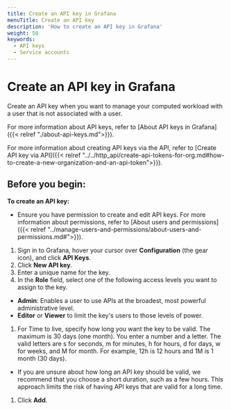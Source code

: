 ```yaml
---
title: Create an API key in Grafana
menuTitle: Create an API key
description: 'How to create an API key in Grafana'
weight: 50
keywords:
  - API keys
  - Service accounts
---
```


# Create an API key in Grafana

Create an API key when you want to manage your computed workload with a user that is not associated with a user.

For more information about API keys, refer to [About API keys in Grafana]({{< relref "./about-api-keys.md">}}).

For more information about creating API keys via the API, refer to [Create API key via API]({{< relref "../../http_api/create-api-tokens-for-org.md#how-to-create-a-new-organization-and-an-api-token">}}).

## Before you begin:

**To create an API key:**

- Ensure you have permission to create and edit API keys. For more information about permissions, refer to [About users and permissions]({{< relref "../manage-users-and-permissions/about-users-and-permissions.md#">}}).

1. Sign in to Grafana, hover your cursor over **Configuration** (the gear icon), and click **API Keys**.
1. Click **New API key**.
1. Enter a unique name for the key.
1. In the **Role** field, select one of the following access levels you want to assign to the key.

- **Admin**: Enables a user to use APIs at the broadest, most powerful administrative level.
- **Editor** or **Viewer** to limit the key's users to those levels of power.

1. For Time to live, specify how long you want the key to be valid. The maximum is 30 days (one month). You enter a number and a letter. The valid letters are s for seconds, m for minutes, h for hours, d for days, w for weeks, and M for month. For example, 12h is 12 hours and 1M is 1 month (30 days).

- If you are unsure about how long an API key should be valid, we recommend that you choose a short duration, such as a few hours. This approach limits the risk of having API keys that are valid for a long time.

1. Click **Add**.

